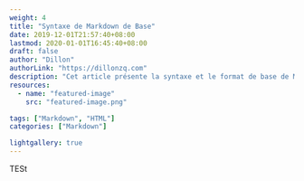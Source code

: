 ```yaml
---
weight: 4
title: "Syntaxe de Markdown de Base"
date: 2019-12-01T21:57:40+08:00
lastmod: 2020-01-01T16:45:40+08:00
draft: false
author: "Dillon"
authorLink: "https://dillonzq.com"
description: "Cet article présente la syntaxe et le format de base de Markdown."
resources:
  - name: "featured-image"
    src: "featured-image.png"

tags: ["Markdown", "HTML"]
categories: ["Markdown"]

lightgallery: true
---
```


TESt
